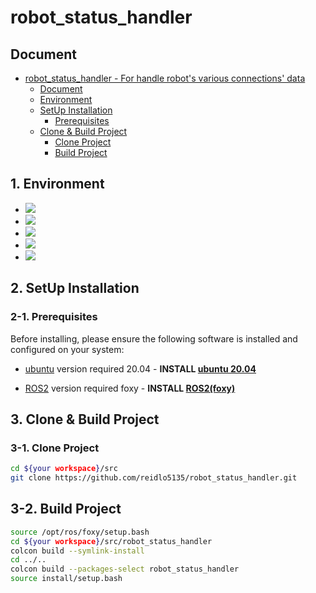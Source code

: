 # robot_status_handler

## Document
- [robot_status_handler - For handle robot's various connections' data](#gpsslamconverter)
    - [Document](#document)
    - [Environment](#1-environment)
    - [SetUp Installation](#2-setup-installation)
        - [Prerequisites](#2-1-prerequisites)
    - [Clone & Build Project](#3-clone--build-project)
      - [Clone Project](#3-1-clone-project)
      - [Build Project](#3-2-build-project)

## 1. Environment
* <img src="https://img.shields.io/badge/ros2 foxy-22314E?style=for-the-badge&logo=ros&logoColor=white">
* <img src="https://img.shields.io/badge/c++ 11-00599C?style=for-the-badge&logo=cplusplus&logoColor=white">
* <img src="https://img.shields.io/badge/cmake 3.2.1-064F8C?style=for-the-badge&logo=cmake&logoColor=white">
* <img src="https://img.shields.io/badge/python 3.8.10-3776AB?style=for-the-badge&logo=python&logoColor=white">
* <img src="https://img.shields.io/badge/ubuntu 20.04-E95420?style=for-the-badge&logo=ubuntu&logoColor=white">

## 2. SetUp Installation

### 2-1. Prerequisites

Before installing, please ensure the following software is installed and configured on your system:

- [ubuntu](https://ubuntu.com/) version required 20.04 - **INSTALL [ubuntu 20.04](https://ubuntu.com/)**

- [ROS2](https://docs.ros.org/en/foxy/Installation.html) version required foxy - **INSTALL [ROS2(foxy)](https://docs.ros.org/en/foxy/Installation.html)** 


## 3. Clone & Build Project

### 3-1. Clone Project
```bash
cd ${your workspace}/src
git clone https://github.com/reidlo5135/robot_status_handler.git
```

## 3-2. Build Project
```bash
source /opt/ros/foxy/setup.bash
cd ${your workspace}/src/robot_status_handler
colcon build --symlink-install
cd ../..
colcon build --packages-select robot_status_handler
source install/setup.bash
```
